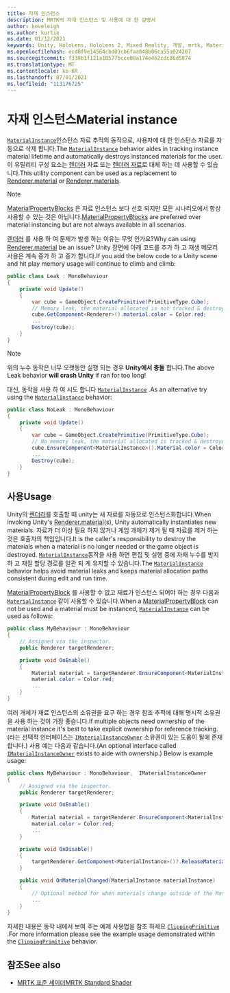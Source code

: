 ```yaml
---
title: 자재 인스턴스
description: MRTK의 자재 인스턴스 및 사용에 대 한 설명서
author: keveleigh
ms.author: kurtie
ms.date: 01/12/2021
keywords: Unity, HoloLens, HoloLens 2, Mixed Reality, 개발, mrtk, MaterialInstance,
ms.openlocfilehash: ecd8f9e14564cbd03cb6faa848b06ca55a024207
ms.sourcegitcommit: f338b1f121a10577bcce08a174e462cdc86d5874
ms.translationtype: MT
ms.contentlocale: ko-KR
ms.lasthandoff: 07/01/2021
ms.locfileid: "113176725"
---
```

# <a name="material-instance"></a><span data-ttu-id="cccd0-104">자재 인스턴스</span><span class="sxs-lookup"><span data-stu-id="cccd0-104">Material instance</span></span>

<span data-ttu-id="cccd0-105">[`MaterialInstance`](xref:Microsoft.MixedReality.Toolkit.Rendering.MaterialInstance)인스턴스 자료 추적의 동작으로, 사용자에 대 한 인스턴스 자료를 자동으로 삭제 합니다.</span><span class="sxs-lookup"><span data-stu-id="cccd0-105">The [`MaterialInstance`](xref:Microsoft.MixedReality.Toolkit.Rendering.MaterialInstance) behavior aides in tracking instance material lifetime and automatically destroys instanced materials for the user.</span></span> <span data-ttu-id="cccd0-106">이 유틸리티 구성 요소는 [렌더러](https://docs.unity3d.com/ScriptReference/Renderer-material.html) 자료 또는 [렌더러 자료](https://docs.unity3d.com/ScriptReference/Renderer-materials.html)로 대체 하는 데 사용할 수 있습니다.</span><span class="sxs-lookup"><span data-stu-id="cccd0-106">This utility component can be used as a replacement to [Renderer.material](https://docs.unity3d.com/ScriptReference/Renderer-material.html) or [Renderer.materials](https://docs.unity3d.com/ScriptReference/Renderer-materials.html).</span></span>

> [!NOTE]
> <span data-ttu-id="cccd0-107">[MaterialPropertyBlocks](https://docs.unity3d.com/ScriptReference/MaterialPropertyBlock.html) 은 자료 인스턴스 보다 선호 되지만 모든 시나리오에서 항상 사용할 수 있는 것은 아닙니다.</span><span class="sxs-lookup"><span data-stu-id="cccd0-107">[MaterialPropertyBlocks](https://docs.unity3d.com/ScriptReference/MaterialPropertyBlock.html) are preferred over material instancing but are not always available  in all scenarios.</span></span>

<span data-ttu-id="cccd0-108">[렌더러](https://docs.unity3d.com/ScriptReference/Renderer-material.html) 를 사용 하 여 문제가 발생 하는 이유는 무엇 인가요?</span><span class="sxs-lookup"><span data-stu-id="cccd0-108">Why can using [Renderer.material](https://docs.unity3d.com/ScriptReference/Renderer-material.html) be an issue?</span></span> <span data-ttu-id="cccd0-109">Unity 장면에 아래 코드를 추가 하 고 재생 메모리 사용은 계속 증가 하 고 증가 합니다.</span><span class="sxs-lookup"><span data-stu-id="cccd0-109">If you add the below code to a Unity scene and hit play memory usage will continue to climb and climb:</span></span>

```c#
public class Leak : MonoBehaviour
{
    private void Update()
    {
        var cube = GameObject.CreatePrimitive(PrimitiveType.Cube);
        // Memory leak, the material allocated is not tracked & destroyed.
        cube.GetComponent<Renderer>().material.color = Color.red;
        ...
        Destroy(cube);
    }
}
```

> [!NOTE]
> <span data-ttu-id="cccd0-110">위의 누수 동작은 너무 오랫동안 실행 되는 경우 **Unity에서 충돌** 합니다.</span><span class="sxs-lookup"><span data-stu-id="cccd0-110">The above Leak behavior **will crash Unity** if ran for too long!</span></span>

<span data-ttu-id="cccd0-111">대신, 동작을 사용 하 여 시도 합니다 [`MaterialInstance`](xref:Microsoft.MixedReality.Toolkit.Rendering.MaterialInstance) .</span><span class="sxs-lookup"><span data-stu-id="cccd0-111">As an alternative try using the [`MaterialInstance`](xref:Microsoft.MixedReality.Toolkit.Rendering.MaterialInstance) behavior:</span></span>

```c#
public class NoLeak : MonoBehaviour
{
    private void Update()
    {
        var cube = GameObject.CreatePrimitive(PrimitiveType.Cube);
        // No memory leak, the material allocated is tracked & destroyed by MaterialInstance.
        cube.EnsureComponent<MaterialInstance>().Material.color = Color.red;
        ...
        Destroy(cube);
    }
}
```

## <a name="usage"></a><span data-ttu-id="cccd0-112">사용</span><span class="sxs-lookup"><span data-stu-id="cccd0-112">Usage</span></span>

<span data-ttu-id="cccd0-113">Unity의 [렌더러](https://docs.unity3d.com/ScriptReference/Renderer-material.html)를 호출할 때 unity는 새 자료를 자동으로 인스턴스화합니다.</span><span class="sxs-lookup"><span data-stu-id="cccd0-113">When invoking Unity's [Renderer.material](https://docs.unity3d.com/ScriptReference/Renderer-material.html)(s), Unity automatically instantiates new materials.</span></span> <span data-ttu-id="cccd0-114">자료가 더 이상 필요 하지 않거나 게임 개체가 제거 될 때 자료를 제거 하는 것은 호출자의 책임입니다.</span><span class="sxs-lookup"><span data-stu-id="cccd0-114">It is the caller's responsibility to destroy the materials when a material is no longer needed or the game object is destroyed.</span></span> <span data-ttu-id="cccd0-115">[`MaterialInstance`](xref:Microsoft.MixedReality.Toolkit.Rendering.MaterialInstance)동작을 사용 하면 편집 및 실행 중에 자재 누수를 방지 하 고 재질 할당 경로를 일관 되 게 유지할 수 있습니다.</span><span class="sxs-lookup"><span data-stu-id="cccd0-115">The [`MaterialInstance`](xref:Microsoft.MixedReality.Toolkit.Rendering.MaterialInstance) behavior helps avoid material leaks and keeps material allocation paths consistent during edit and run time.</span></span>

<span data-ttu-id="cccd0-116">[MaterialPropertyBlock](https://docs.unity3d.com/ScriptReference/MaterialPropertyBlock.html) 를 사용할 수 없고 재료가 인스턴스 되어야 하는 경우 다음과 [`MaterialInstance`](xref:Microsoft.MixedReality.Toolkit.Rendering.MaterialInstance) 같이 사용할 수 있습니다.</span><span class="sxs-lookup"><span data-stu-id="cccd0-116">When a [MaterialPropertyBlock](https://docs.unity3d.com/ScriptReference/MaterialPropertyBlock.html) can not be used and a material must be instanced, [`MaterialInstance`](xref:Microsoft.MixedReality.Toolkit.Rendering.MaterialInstance) can be used as follows:</span></span>

```c#
public class MyBehaviour : MonoBehaviour
{
    // Assigned via the inspector.
    public Renderer targetRenderer;

    private void OnEnable()
    {
        Material material = targetRenderer.EnsureComponent<MaterialInstance>().Material;
        material.color = Color.red;
        ...
    }
}
```

<span data-ttu-id="cccd0-117">여러 개체가 재료 인스턴스의 소유권을 요구 하는 경우 참조 추적에 대해 명시적 소유권을 사용 하는 것이 가장 좋습니다.</span><span class="sxs-lookup"><span data-stu-id="cccd0-117">If multiple objects need ownership of the material instance it's best to take explicit ownership for reference tracking.</span></span> <span data-ttu-id="cccd0-118">(라는 선택적 인터페이스는 [`IMaterialInstanceOwner`](xref:Microsoft.MixedReality.Toolkit.Rendering.IMaterialInstanceOwner) 소유권이 있는 도움이 될에 존재 합니다.) 사용 예는 다음과 같습니다.</span><span class="sxs-lookup"><span data-stu-id="cccd0-118">(An optional interface called [`IMaterialInstanceOwner`](xref:Microsoft.MixedReality.Toolkit.Rendering.IMaterialInstanceOwner) exists to aide with ownership.) Below is example usage:</span></span>

```c#
public class MyBehaviour : MonoBehaviour,  IMaterialInstanceOwner
{
    // Assigned via the inspector.
    public Renderer targetRenderer;

    private void OnEnable()
    {
        Material material = targetRenderer.EnsureComponent<MaterialInstance>().AcquireMaterial(this);
        material.color = Color.red;
        ...
    }

    private void OnDisable()
    {
        targetRenderer.GetComponent<MaterialInstance>()?.ReleaseMaterial(this)
    }

    public void OnMaterialChanged(MaterialInstance materialInstance)
    {
        // Optional method for when materials change outside of the MaterialInstance.
        ...
    }
}
```

<span data-ttu-id="cccd0-119">자세한 내용은 동작 내에서 보여 주는 예제 사용법을 참조 하세요 [`ClippingPrimitive`](xref:Microsoft.MixedReality.Toolkit.Utilities.ClippingPrimitive) .</span><span class="sxs-lookup"><span data-stu-id="cccd0-119">For more information please see the example usage demonstrated within the [`ClippingPrimitive`](xref:Microsoft.MixedReality.Toolkit.Utilities.ClippingPrimitive) behavior.</span></span>

## <a name="see-also"></a><span data-ttu-id="cccd0-120">참조</span><span class="sxs-lookup"><span data-stu-id="cccd0-120">See also</span></span>

* [<span data-ttu-id="cccd0-121">MRTK 표준 세이더</span><span class="sxs-lookup"><span data-stu-id="cccd0-121">MRTK Standard Shader</span></span>](mrtk-standard-shader.md)
